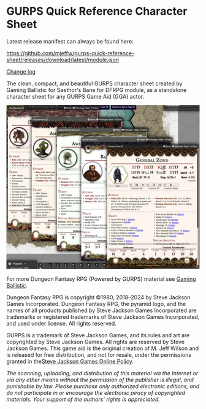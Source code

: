 # GURPS Quick Reference Character Sheet

Latest release manifest can always be found here:

https://github.com/mjeffw/gurps-quick-reference-sheet/releases/download/latest/module.json

[Change log](./changelog.md)

The clean, compact, and beautiful GURPS character sheet created by Gaming Ballistic for Saethor's Bane for DFRPG module, as a standalone character sheet for any GURPS Game Aid (GGA) actor.

![Alt Text](./website/actor-sheets.png)

For more Dungeon Fantasy RPG (Powered by GURPS) material see [Gaming Ballistic](https://gaming-ballistic.myshopify.com/collections/all-products?filter.p.m.my_fields.collection=Dungeon+Fantasy+RPG+%28Powered+by+GURPS%29&sort_by=title-ascending).

Dungeon Fantasy RPG is copyright ©1980, 2018–2024 by Steve Jackson Games Incorporated. Dungeon Fantasy RPG, the pyramid logo, and the names of all products published by Steve Jackson Games Incorporated are trademarks or registered trademarks of Steve Jackson Games Incorporated, and used under license. All rights reserved.

GURPS is a trademark of Steve Jackson Games, and its rules and art are copyrighted by Steve Jackson Games. All rights are reserved by Steve Jackson Games. This game aid is the original creation of M. Jeff Wilson and is released for free distribution, and not for resale, under the permissions granted in the[Steve Jackson Games Online Policy](http://www.sjgames.com/general/online_policy.html).

*The scanning, uploading, and distribution of this material via the Internet or via any other means without the permission of the publisher is illegal, and punishable by law. Please purchase only authorized electronic editions, and do not participate in or encourage the electronic piracy of copyrighted materials. Your support of the authors’ rights is appreciated.*